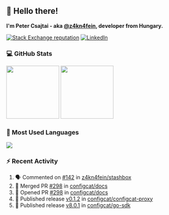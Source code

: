 ## 👋 Hello there!

**I'm Peter Csajtai - aka [@z4kn4fein](https://github.com/z4kn4fein), developer from Hungary.**

[![Stack Exchange reputation](https://img.shields.io/stackexchange/stackoverflow/r/8700582?color=orange&label=reputation&logo=stackoverflow&style=for-the-badge)](https://stackoverflow.com/users/8700582)
[![LinkedIn](https://img.shields.io/badge/linkedin-%230077B5.svg?style=for-the-badge&logo=linkedin&logoColor=white)](https://www.linkedin.com/in/csajtai-p%C3%A9ter-45395341/)

### 💻 GitHub Stats

<div>
  <img height="140px" src="https://github-readme-stats-pcsajtai.vercel.app/api?username=z4kn4fein&show_icons=true&hide_border=true&count_private=true&custom_title=Stats&theme=dracula&line_height=24&hide_title=true">
  <img height="140px" src="https://streak-stats.demolab.com?user=z4kn4fein&theme=dracula&hide_border=true">
  
</div>

### :toolbox: Most Used Languages

<img src="https://github-readme-stats-pcsajtai.vercel.app/api/top-langs/?username=z4kn4fein&theme=dracula&hide_border=true&layout=compact&langs_count=8&hide_title=true">

### :zap: Recent Activity

<!--START_SECTION:activity-->
1. 🗣 Commented on [#142](https://github.com/z4kn4fein/stashbox/issues/142#issuecomment-1680180001) in [z4kn4fein/stashbox](https://github.com/z4kn4fein/stashbox)
2. 🎉 Merged PR [#298](https://github.com/configcat/docs/pull/298) in [configcat/docs](https://github.com/configcat/docs)
3. 💪 Opened PR [#298](https://github.com/configcat/docs/pull/298) in [configcat/docs](https://github.com/configcat/docs)
4. 🚀 Published release [v0.1.2](https://github.com/configcat/configcat-proxy/releases/tag/v0.1.2) in [configcat/configcat-proxy](https://github.com/configcat/configcat-proxy)
5. 🚀 Published release [v8.0.1](https://github.com/configcat/go-sdk/releases/tag/v8.0.1) in [configcat/go-sdk](https://github.com/configcat/go-sdk)
<!--END_SECTION:activity-->
